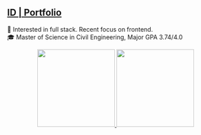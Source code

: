 
## <a href="https://ievgend2.github.io/portfolio2.0/#/">ID | Portfolio</a>


🧐 Interested in full stack. Recent focus on frontend.  
🎓 Master of Science in Civil Engineering, Major GPA 3.74/4.0  
<!--
**ievgend2/ievgend2** is a ✨ _special_ ✨ repository because its `README.md` (this file) appears on your GitHub profile.

Here are some ideas to get you started:

- 🔭 I’m currently working on ...
- 🌱 I’m currently learning ...
- 👯 I’m looking to collaborate on ...
- 🤔 I’m looking for help with ...
- 💬 Ask me about ...
- 📫 How to reach me: ...
- 😄 Pronouns: ...
- ⚡ Fun fact: ...
-->
<p align="center">
<a href="https://github.com/ievgend2">
  <img height="180em" src="https://github-readme-stats-eight-theta.vercel.app/api?username=ievgend2&show_icons=true&theme=algolia&include_all_commits=true&count_private=true"/>
  <img height="180em" src="https://github-readme-stats-eight-theta.vercel.app/api/top-langs/?username=ievgend2&layout=compact&langs_count=8&theme=algolia"/>
</a>
</p>
